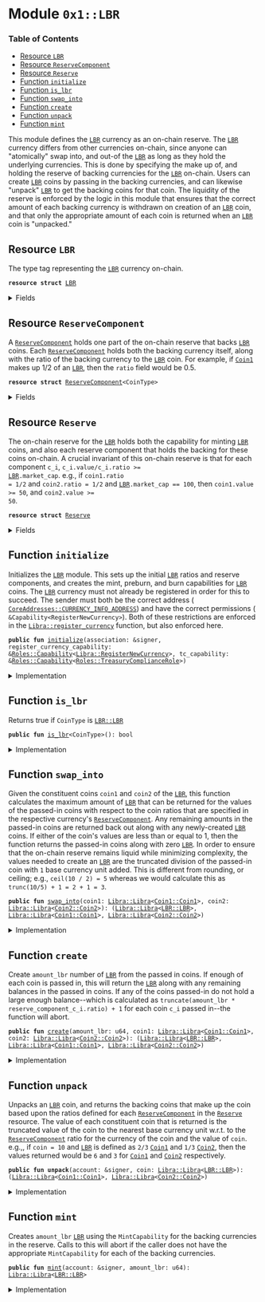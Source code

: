 
<a name="0x1_LBR"></a>

# Module `0x1::LBR`

### Table of Contents

-  [Resource `LBR`](#0x1_LBR_LBR)
-  [Resource `ReserveComponent`](#0x1_LBR_ReserveComponent)
-  [Resource `Reserve`](#0x1_LBR_Reserve)
-  [Function `initialize`](#0x1_LBR_initialize)
-  [Function `is_lbr`](#0x1_LBR_is_lbr)
-  [Function `swap_into`](#0x1_LBR_swap_into)
-  [Function `create`](#0x1_LBR_create)
-  [Function `unpack`](#0x1_LBR_unpack)
-  [Function `mint`](#0x1_LBR_mint)

This module defines the
<code><a href="#0x1_LBR">LBR</a></code> currency as an on-chain reserve. The
<code><a href="#0x1_LBR">LBR</a></code> currency differs from other currencies on-chain, since anyone can
"atomically" swap into, and out-of the
<code><a href="#0x1_LBR">LBR</a></code> as long as they hold the
underlying currencies. This is done by specifying the make up of, and
holding the reserve of backing currencies for the
<code><a href="#0x1_LBR">LBR</a></code> on-chain.
Users can create
<code><a href="#0x1_LBR">LBR</a></code> coins by passing in the backing
currencies, and can likewise "unpack"
<code><a href="#0x1_LBR">LBR</a></code> to get the backing coins
for that coin. The liquidity of the reserve is enforced by the logic in
this module that ensures that the correct amount of each backing currency
is withdrawn on creation of an
<code><a href="#0x1_LBR">LBR</a></code> coin, and that only the appropriate
amount of each coin is returned when an
<code><a href="#0x1_LBR">LBR</a></code> coin is "unpacked."


<a name="0x1_LBR_LBR"></a>

## Resource `LBR`

The type tag representing the
<code><a href="#0x1_LBR">LBR</a></code> currency on-chain.


<pre><code><b>resource</b> <b>struct</b> <a href="#0x1_LBR">LBR</a>
</code></pre>



<details>
<summary>Fields</summary>


<dl>
<dt>

<code>dummy_field: bool</code>
</dt>
<dd>

</dd>
</dl>


</details>

<a name="0x1_LBR_ReserveComponent"></a>

## Resource `ReserveComponent`

A
<code><a href="#0x1_LBR_ReserveComponent">ReserveComponent</a></code> holds one part of the on-chain reserve that backs
<code><a href="#0x1_LBR">LBR</a></code> coins. Each
<code><a href="#0x1_LBR_ReserveComponent">ReserveComponent</a></code> holds both the backing currency
itself, along with the ratio of the backing currency to the
<code><a href="#0x1_LBR">LBR</a></code> coin.
For example, if
<code><a href="Coin1.md#0x1_Coin1">Coin1</a></code> makes up 1/2 of an
<code><a href="#0x1_LBR">LBR</a></code>, then the
<code>ratio</code> field would be 0.5.


<pre><code><b>resource</b> <b>struct</b> <a href="#0x1_LBR_ReserveComponent">ReserveComponent</a>&lt;CoinType&gt;
</code></pre>



<details>
<summary>Fields</summary>


<dl>
<dt>

<code>ratio: <a href="FixedPoint32.md#0x1_FixedPoint32_FixedPoint32">FixedPoint32::FixedPoint32</a></code>
</dt>
<dd>
 Specifies the relative ratio between the
<code>CoinType</code> and
<code><a href="#0x1_LBR">LBR</a></code> (i.e., how
 many
<code>CoinType</code>s make up one
<code><a href="#0x1_LBR">LBR</a></code>).
</dd>
<dt>

<code>backing: <a href="Libra.md#0x1_Libra_Libra">Libra::Libra</a>&lt;CoinType&gt;</code>
</dt>
<dd>
 Holds the
<code>CoinType</code> backing coins for the on-chain reserve.
</dd>
</dl>


</details>

<a name="0x1_LBR_Reserve"></a>

## Resource `Reserve`

The on-chain reserve for the
<code><a href="#0x1_LBR">LBR</a></code> holds both the capability for minting
<code><a href="#0x1_LBR">LBR</a></code>
coins, and also each reserve component that holds the backing for these coins on-chain.
A crucial invariant of this on-chain reserve is that for each component
<code>c_i</code>,
<code>c_i.value/c_i.ratio &gt;= <a href="#0x1_LBR">LBR</a>.market_cap</code>.
e.g., if
<code>coin1.ratio = 1/2</code> and
<code>coin2.ratio = 1/2</code> and
<code><a href="#0x1_LBR">LBR</a>.market_cap ==
100</code>, then
<code>coin1.value &gt;= 50</code>, and
<code>coin2.value &gt;= 50</code>.


<pre><code><b>resource</b> <b>struct</b> <a href="#0x1_LBR_Reserve">Reserve</a>
</code></pre>



<details>
<summary>Fields</summary>


<dl>
<dt>

<code>mint_cap: <a href="Libra.md#0x1_Libra_MintCapability">Libra::MintCapability</a>&lt;<a href="#0x1_LBR_LBR">LBR::LBR</a>&gt;</code>
</dt>
<dd>
 The mint capability allowing minting of
<code><a href="#0x1_LBR">LBR</a></code> coins.
</dd>
<dt>

<code>burn_cap: <a href="Libra.md#0x1_Libra_BurnCapability">Libra::BurnCapability</a>&lt;<a href="#0x1_LBR_LBR">LBR::LBR</a>&gt;</code>
</dt>
<dd>
 The burn capability for
<code><a href="#0x1_LBR">LBR</a></code> coins. This is used for the unpacking
 of
<code><a href="#0x1_LBR">LBR</a></code> coins into the underlying backing currencies.
</dd>
<dt>

<code>preburn_cap: <a href="Libra.md#0x1_Libra_Preburn">Libra::Preburn</a>&lt;<a href="#0x1_LBR_LBR">LBR::LBR</a>&gt;</code>
</dt>
<dd>
 The preburn for
<code><a href="#0x1_LBR">LBR</a></code>. This is an administrative field since we
 need to alway preburn before we burn.
</dd>
<dt>

<code>coin1: <a href="#0x1_LBR_ReserveComponent">LBR::ReserveComponent</a>&lt;<a href="Coin1.md#0x1_Coin1_Coin1">Coin1::Coin1</a>&gt;</code>
</dt>
<dd>
 The
<code><a href="Coin1.md#0x1_Coin1">Coin1</a></code> reserve component, holds the backing coins and ratio
 that needs to be held for the
<code><a href="Coin1.md#0x1_Coin1">Coin1</a></code> currency.
</dd>
<dt>

<code>coin2: <a href="#0x1_LBR_ReserveComponent">LBR::ReserveComponent</a>&lt;<a href="Coin2.md#0x1_Coin2_Coin2">Coin2::Coin2</a>&gt;</code>
</dt>
<dd>
 The
<code><a href="Coin2.md#0x1_Coin2">Coin2</a></code> reserve component, holds the backing coins and ratio
 that needs to be held for the
<code><a href="Coin2.md#0x1_Coin2">Coin2</a></code> currency.
</dd>
</dl>


</details>

<a name="0x1_LBR_initialize"></a>

## Function `initialize`

Initializes the
<code><a href="#0x1_LBR">LBR</a></code> module. This sets up the initial
<code><a href="#0x1_LBR">LBR</a></code> ratios and
reserve components, and creates the mint, preburn, and burn
capabilities for
<code><a href="#0x1_LBR">LBR</a></code> coins. The
<code><a href="#0x1_LBR">LBR</a></code> currency must not already be
registered in order for this to succeed. The sender must both be the
correct address (
<code><a href="CoreAddresses.md#0x1_CoreAddresses_CURRENCY_INFO_ADDRESS">CoreAddresses::CURRENCY_INFO_ADDRESS</a></code>) and have the
correct permissions (
<code>&Capability&lt;RegisterNewCurrency&gt;</code>). Both of these
restrictions are enforced in the
<code><a href="Libra.md#0x1_Libra_register_currency">Libra::register_currency</a></code> function, but also enforced here.


<pre><code><b>public</b> <b>fun</b> <a href="#0x1_LBR_initialize">initialize</a>(association: &signer, register_currency_capability: &<a href="Roles.md#0x1_Roles_Capability">Roles::Capability</a>&lt;<a href="Libra.md#0x1_Libra_RegisterNewCurrency">Libra::RegisterNewCurrency</a>&gt;, tc_capability: &<a href="Roles.md#0x1_Roles_Capability">Roles::Capability</a>&lt;<a href="Roles.md#0x1_Roles_TreasuryComplianceRole">Roles::TreasuryComplianceRole</a>&gt;)
</code></pre>



<details>
<summary>Implementation</summary>


<pre><code><b>public</b> <b>fun</b> <a href="#0x1_LBR_initialize">initialize</a>(
    association: &signer,
    register_currency_capability: &Capability&lt;RegisterNewCurrency&gt;,
    tc_capability: &Capability&lt;TreasuryComplianceRole&gt;,
) {
    // Operational constraint
    <b>assert</b>(<a href="Signer.md#0x1_Signer_address_of">Signer::address_of</a>(association) == <a href="CoreAddresses.md#0x1_CoreAddresses_CURRENCY_INFO_ADDRESS">CoreAddresses::CURRENCY_INFO_ADDRESS</a>(), 0);
    // Register the `<a href="#0x1_LBR">LBR</a>` currency.
    <b>let</b> (mint_cap, burn_cap) = <a href="Libra.md#0x1_Libra_register_currency">Libra::register_currency</a>&lt;<a href="#0x1_LBR">LBR</a>&gt;(
        association,
        register_currency_capability,
        <a href="FixedPoint32.md#0x1_FixedPoint32_create_from_rational">FixedPoint32::create_from_rational</a>(1, 1), // exchange rate <b>to</b> <a href="#0x1_LBR">LBR</a>
        <b>true</b>,    // is_synthetic
        1000000, // scaling_factor = 10^6
        1000,    // fractional_part = 10^3
        b"<a href="#0x1_LBR">LBR</a>"
    );
    <b>let</b> preburn_cap = <a href="Libra.md#0x1_Libra_create_preburn">Libra::create_preburn</a>&lt;<a href="#0x1_LBR">LBR</a>&gt;(tc_capability);
    <b>let</b> coin1 = <a href="#0x1_LBR_ReserveComponent">ReserveComponent</a>&lt;<a href="Coin1.md#0x1_Coin1">Coin1</a>&gt; {
        ratio: <a href="FixedPoint32.md#0x1_FixedPoint32_create_from_rational">FixedPoint32::create_from_rational</a>(1, 2),
        backing: <a href="Libra.md#0x1_Libra_zero">Libra::zero</a>&lt;<a href="Coin1.md#0x1_Coin1">Coin1</a>&gt;(),
    };
    <b>let</b> coin2 = <a href="#0x1_LBR_ReserveComponent">ReserveComponent</a>&lt;<a href="Coin2.md#0x1_Coin2">Coin2</a>&gt; {
        ratio: <a href="FixedPoint32.md#0x1_FixedPoint32_create_from_rational">FixedPoint32::create_from_rational</a>(1, 2),
        backing: <a href="Libra.md#0x1_Libra_zero">Libra::zero</a>&lt;<a href="Coin2.md#0x1_Coin2">Coin2</a>&gt;(),
    };
    move_to(association, <a href="#0x1_LBR_Reserve">Reserve</a> { mint_cap, burn_cap, preburn_cap, coin1, coin2 });
}
</code></pre>



</details>

<a name="0x1_LBR_is_lbr"></a>

## Function `is_lbr`

Returns true if
<code>CoinType</code> is
<code><a href="#0x1_LBR_LBR">LBR::LBR</a></code>


<pre><code><b>public</b> <b>fun</b> <a href="#0x1_LBR_is_lbr">is_lbr</a>&lt;CoinType&gt;(): bool
</code></pre>



<details>
<summary>Implementation</summary>


<pre><code><b>public</b> <b>fun</b> <a href="#0x1_LBR_is_lbr">is_lbr</a>&lt;CoinType&gt;(): bool {
    <a href="Libra.md#0x1_Libra_is_currency">Libra::is_currency</a>&lt;CoinType&gt;() &&
        <a href="Libra.md#0x1_Libra_currency_code">Libra::currency_code</a>&lt;CoinType&gt;() == <a href="Libra.md#0x1_Libra_currency_code">Libra::currency_code</a>&lt;<a href="#0x1_LBR">LBR</a>&gt;()
}
</code></pre>



</details>

<a name="0x1_LBR_swap_into"></a>

## Function `swap_into`

Given the constituent coins
<code>coin1</code> and
<code>coin2</code> of the
<code><a href="#0x1_LBR">LBR</a></code>, this
function calculates the maximum amount of
<code><a href="#0x1_LBR">LBR</a></code> that can be returned
for the values of the passed-in coins with respect to the coin ratios
that are specified in the respective currency's
<code><a href="#0x1_LBR_ReserveComponent">ReserveComponent</a></code>.
Any remaining amounts in the passed-in coins are returned back out
along with any newly-created
<code><a href="#0x1_LBR">LBR</a></code> coins.
If either of the coin's values are less than or equal to 1, then the
function returns the passed-in coins along with zero
<code><a href="#0x1_LBR">LBR</a></code>.
In order to ensure that the on-chain reserve remains liquid while
minimizing complexity, the values needed to create an
<code><a href="#0x1_LBR">LBR</a></code> are the
truncated division of the passed-in coin with
<code>1</code> base currency unit added.
This is different from rounding, or ceiling; e.g.,
<code>ceil(10 /
2) = 5</code> whereas we would calculate this as
<code>trunc(10/5) + 1 = 2 + 1 = 3</code>.


<pre><code><b>public</b> <b>fun</b> <a href="#0x1_LBR_swap_into">swap_into</a>(coin1: <a href="Libra.md#0x1_Libra_Libra">Libra::Libra</a>&lt;<a href="Coin1.md#0x1_Coin1_Coin1">Coin1::Coin1</a>&gt;, coin2: <a href="Libra.md#0x1_Libra_Libra">Libra::Libra</a>&lt;<a href="Coin2.md#0x1_Coin2_Coin2">Coin2::Coin2</a>&gt;): (<a href="Libra.md#0x1_Libra_Libra">Libra::Libra</a>&lt;<a href="#0x1_LBR_LBR">LBR::LBR</a>&gt;, <a href="Libra.md#0x1_Libra_Libra">Libra::Libra</a>&lt;<a href="Coin1.md#0x1_Coin1_Coin1">Coin1::Coin1</a>&gt;, <a href="Libra.md#0x1_Libra_Libra">Libra::Libra</a>&lt;<a href="Coin2.md#0x1_Coin2_Coin2">Coin2::Coin2</a>&gt;)
</code></pre>



<details>
<summary>Implementation</summary>


<pre><code><b>public</b> <b>fun</b> <a href="#0x1_LBR_swap_into">swap_into</a>(
    coin1: <a href="Libra.md#0x1_Libra">Libra</a>&lt;<a href="Coin1.md#0x1_Coin1">Coin1</a>&gt;,
    coin2: <a href="Libra.md#0x1_Libra">Libra</a>&lt;<a href="Coin2.md#0x1_Coin2">Coin2</a>&gt;
): (<a href="Libra.md#0x1_Libra">Libra</a>&lt;<a href="#0x1_LBR">LBR</a>&gt;, <a href="Libra.md#0x1_Libra">Libra</a>&lt;<a href="Coin1.md#0x1_Coin1">Coin1</a>&gt;, <a href="Libra.md#0x1_Libra">Libra</a>&lt;<a href="Coin2.md#0x1_Coin2">Coin2</a>&gt;)
<b>acquires</b> <a href="#0x1_LBR_Reserve">Reserve</a> {
    // Grab the reserve
    <b>let</b> reserve = borrow_global_mut&lt;<a href="#0x1_LBR_Reserve">Reserve</a>&gt;(<a href="CoreAddresses.md#0x1_CoreAddresses_LIBRA_ROOT_ADDRESS">CoreAddresses::LIBRA_ROOT_ADDRESS</a>());
    <b>let</b> coin1_value = <a href="Libra.md#0x1_Libra_value">Libra::value</a>(&coin1);
    <b>let</b> coin2_value = <a href="Libra.md#0x1_Libra_value">Libra::value</a>(&coin2);
    // If either of the coin's values is &lt;= 1, then we don't create any <a href="#0x1_LBR">LBR</a>
    <b>if</b> (coin1_value &lt;= 1 || coin2_value &lt;= 1) <b>return</b> (<a href="Libra.md#0x1_Libra_zero">Libra::zero</a>&lt;<a href="#0x1_LBR">LBR</a>&gt;(), coin1, coin2);
    <b>let</b> lbr_num_coin1 = <a href="FixedPoint32.md#0x1_FixedPoint32_divide_u64">FixedPoint32::divide_u64</a>(coin1_value - 1, *&reserve.coin1.ratio);
    <b>let</b> lbr_num_coin2 = <a href="FixedPoint32.md#0x1_FixedPoint32_divide_u64">FixedPoint32::divide_u64</a>(coin2_value - 1, *&reserve.coin2.ratio);
    // The number of `<a href="#0x1_LBR">LBR</a>` that can be minted is the minimum of the amount
    // that could be possibly minted according <b>to</b> the value of the coin
    // passed in and that coin's ratio in the reserve.
    <b>let</b> num_lbr = <b>if</b> (lbr_num_coin2 &lt; lbr_num_coin1) {
        lbr_num_coin2
    } <b>else</b> {
        lbr_num_coin1
    };
    <a href="#0x1_LBR_create">create</a>(num_lbr, coin1, coin2)
}
</code></pre>



</details>

<a name="0x1_LBR_create"></a>

## Function `create`

Create
<code>amount_lbr</code> number of
<code><a href="#0x1_LBR">LBR</a></code> from the passed in coins. If
enough of each coin is passed in, this will return the
<code><a href="#0x1_LBR">LBR</a></code> along with any
remaining balances in the passed in coins. If any of the
coins passed-in do not hold a large enough balance--which is calculated as
<code>truncate(amount_lbr * reserve_component_c_i.ratio) + 1</code> for each coin
<code>c_i</code> passed in--the function will abort.


<pre><code><b>public</b> <b>fun</b> <a href="#0x1_LBR_create">create</a>(amount_lbr: u64, coin1: <a href="Libra.md#0x1_Libra_Libra">Libra::Libra</a>&lt;<a href="Coin1.md#0x1_Coin1_Coin1">Coin1::Coin1</a>&gt;, coin2: <a href="Libra.md#0x1_Libra_Libra">Libra::Libra</a>&lt;<a href="Coin2.md#0x1_Coin2_Coin2">Coin2::Coin2</a>&gt;): (<a href="Libra.md#0x1_Libra_Libra">Libra::Libra</a>&lt;<a href="#0x1_LBR_LBR">LBR::LBR</a>&gt;, <a href="Libra.md#0x1_Libra_Libra">Libra::Libra</a>&lt;<a href="Coin1.md#0x1_Coin1_Coin1">Coin1::Coin1</a>&gt;, <a href="Libra.md#0x1_Libra_Libra">Libra::Libra</a>&lt;<a href="Coin2.md#0x1_Coin2_Coin2">Coin2::Coin2</a>&gt;)
</code></pre>



<details>
<summary>Implementation</summary>


<pre><code><b>public</b> <b>fun</b> <a href="#0x1_LBR_create">create</a>(
    amount_lbr: u64,
    coin1: <a href="Libra.md#0x1_Libra">Libra</a>&lt;<a href="Coin1.md#0x1_Coin1">Coin1</a>&gt;,
    coin2: <a href="Libra.md#0x1_Libra">Libra</a>&lt;<a href="Coin2.md#0x1_Coin2">Coin2</a>&gt;
): (<a href="Libra.md#0x1_Libra">Libra</a>&lt;<a href="#0x1_LBR">LBR</a>&gt;, <a href="Libra.md#0x1_Libra">Libra</a>&lt;<a href="Coin1.md#0x1_Coin1">Coin1</a>&gt;, <a href="Libra.md#0x1_Libra">Libra</a>&lt;<a href="Coin2.md#0x1_Coin2">Coin2</a>&gt;)
<b>acquires</b> <a href="#0x1_LBR_Reserve">Reserve</a> {
    <b>if</b> (amount_lbr == 0) <b>return</b> (<a href="Libra.md#0x1_Libra_zero">Libra::zero</a>&lt;<a href="#0x1_LBR">LBR</a>&gt;(), coin1, coin2);
    <b>let</b> reserve = borrow_global_mut&lt;<a href="#0x1_LBR_Reserve">Reserve</a>&gt;(<a href="CoreAddresses.md#0x1_CoreAddresses_LIBRA_ROOT_ADDRESS">CoreAddresses::LIBRA_ROOT_ADDRESS</a>());
    // We take the truncated multiplication + 1 (not ceiling!) <b>to</b> withdraw for each currency.
    // This is because we want <b>to</b> ensure that the reserve is always
    // positive. We could do this with other more complex methods such <b>as</b>
    // bankers rounding, but this adds considerable arithmetic complexity.
    <b>let</b> num_coin1 = 1 + <a href="FixedPoint32.md#0x1_FixedPoint32_multiply_u64">FixedPoint32::multiply_u64</a>(amount_lbr, *&reserve.coin1.ratio);
    <b>let</b> num_coin2 = 1 + <a href="FixedPoint32.md#0x1_FixedPoint32_multiply_u64">FixedPoint32::multiply_u64</a>(amount_lbr, *&reserve.coin2.ratio);
    <b>let</b> coin1_exact = <a href="Libra.md#0x1_Libra_withdraw">Libra::withdraw</a>(&<b>mut</b> coin1, num_coin1);
    <b>let</b> coin2_exact = <a href="Libra.md#0x1_Libra_withdraw">Libra::withdraw</a>(&<b>mut</b> coin2, num_coin2);
    // Deposit the coins in <b>to</b> the reserve
    <a href="Libra.md#0x1_Libra_deposit">Libra::deposit</a>(&<b>mut</b> reserve.coin1.backing, coin1_exact);
    <a href="Libra.md#0x1_Libra_deposit">Libra::deposit</a>(&<b>mut</b> reserve.coin2.backing, coin2_exact);
    // Once the coins have been deposited in the reserve, we can mint the <a href="#0x1_LBR">LBR</a>
    (<a href="Libra.md#0x1_Libra_mint_with_capability">Libra::mint_with_capability</a>&lt;<a href="#0x1_LBR">LBR</a>&gt;(amount_lbr, &reserve.mint_cap), coin1, coin2)
}
</code></pre>



</details>

<a name="0x1_LBR_unpack"></a>

## Function `unpack`

Unpacks an
<code><a href="#0x1_LBR">LBR</a></code> coin, and returns the backing coins that make up the
coin based upon the ratios defined for each
<code><a href="#0x1_LBR_ReserveComponent">ReserveComponent</a></code> in the
<code><a href="#0x1_LBR_Reserve">Reserve</a></code> resource. The value of each constituent coin that is
returned is the truncated value of the coin to the nearest base
currency unit w.r.t. to the
<code><a href="#0x1_LBR_ReserveComponent">ReserveComponent</a></code> ratio for the currency of
the coin and the value of
<code>coin</code>. e.g.,, if
<code>coin = 10</code> and
<code><a href="#0x1_LBR">LBR</a></code> is
defined as
<code>2/3</code>
<code><a href="Coin1.md#0x1_Coin1">Coin1</a></code> and
<code>1/3</code>
<code><a href="Coin2.md#0x1_Coin2">Coin2</a></code>, then the values returned
would be
<code>6</code> and
<code>3</code> for
<code><a href="Coin1.md#0x1_Coin1">Coin1</a></code> and
<code><a href="Coin2.md#0x1_Coin2">Coin2</a></code> respectively.


<pre><code><b>public</b> <b>fun</b> <b>unpack</b>(account: &signer, coin: <a href="Libra.md#0x1_Libra_Libra">Libra::Libra</a>&lt;<a href="#0x1_LBR_LBR">LBR::LBR</a>&gt;): (<a href="Libra.md#0x1_Libra_Libra">Libra::Libra</a>&lt;<a href="Coin1.md#0x1_Coin1_Coin1">Coin1::Coin1</a>&gt;, <a href="Libra.md#0x1_Libra_Libra">Libra::Libra</a>&lt;<a href="Coin2.md#0x1_Coin2_Coin2">Coin2::Coin2</a>&gt;)
</code></pre>



<details>
<summary>Implementation</summary>


<pre><code><b>public</b> <b>fun</b> <b>unpack</b>(account: &signer, coin: <a href="Libra.md#0x1_Libra">Libra</a>&lt;<a href="#0x1_LBR">LBR</a>&gt;): (<a href="Libra.md#0x1_Libra">Libra</a>&lt;<a href="Coin1.md#0x1_Coin1">Coin1</a>&gt;, <a href="Libra.md#0x1_Libra">Libra</a>&lt;<a href="Coin2.md#0x1_Coin2">Coin2</a>&gt;)
<b>acquires</b> <a href="#0x1_LBR_Reserve">Reserve</a> {
    <b>let</b> reserve = borrow_global_mut&lt;<a href="#0x1_LBR_Reserve">Reserve</a>&gt;(<a href="CoreAddresses.md#0x1_CoreAddresses_LIBRA_ROOT_ADDRESS">CoreAddresses::LIBRA_ROOT_ADDRESS</a>());
    <b>let</b> ratio_multiplier = <a href="Libra.md#0x1_Libra_value">Libra::value</a>(&coin);
    <b>let</b> sender = <a href="Signer.md#0x1_Signer_address_of">Signer::address_of</a>(account);
    <a href="Libra.md#0x1_Libra_preburn_with_resource">Libra::preburn_with_resource</a>(coin, &<b>mut</b> reserve.preburn_cap, sender);
    <a href="Libra.md#0x1_Libra_burn_with_resource_cap">Libra::burn_with_resource_cap</a>(&<b>mut</b> reserve.preburn_cap, sender, &reserve.burn_cap);
    <b>let</b> coin1_amount = <a href="FixedPoint32.md#0x1_FixedPoint32_multiply_u64">FixedPoint32::multiply_u64</a>(ratio_multiplier, *&reserve.coin1.ratio);
    <b>let</b> coin2_amount = <a href="FixedPoint32.md#0x1_FixedPoint32_multiply_u64">FixedPoint32::multiply_u64</a>(ratio_multiplier, *&reserve.coin2.ratio);
    <b>let</b> coin1 = <a href="Libra.md#0x1_Libra_withdraw">Libra::withdraw</a>(&<b>mut</b> reserve.coin1.backing, coin1_amount);
    <b>let</b> coin2 = <a href="Libra.md#0x1_Libra_withdraw">Libra::withdraw</a>(&<b>mut</b> reserve.coin2.backing, coin2_amount);
    (coin1, coin2)
}
</code></pre>



</details>

<a name="0x1_LBR_mint"></a>

## Function `mint`

Creates
<code>amount_lbr</code>
<code><a href="#0x1_LBR">LBR</a></code> using the
<code>MintCapability</code> for the backing currencies in the reserve.
Calls to this will abort if the caller does not have the appropriate
<code>MintCapability</code> for each of the backing currencies.


<pre><code><b>public</b> <b>fun</b> <a href="#0x1_LBR_mint">mint</a>(account: &signer, amount_lbr: u64): <a href="Libra.md#0x1_Libra_Libra">Libra::Libra</a>&lt;<a href="#0x1_LBR_LBR">LBR::LBR</a>&gt;
</code></pre>



<details>
<summary>Implementation</summary>


<pre><code><b>public</b> <b>fun</b> <a href="#0x1_LBR_mint">mint</a>(account: &signer, amount_lbr: u64): <a href="Libra.md#0x1_Libra">Libra</a>&lt;<a href="#0x1_LBR">LBR</a>&gt; <b>acquires</b> <a href="#0x1_LBR_Reserve">Reserve</a> {
    <b>let</b> reserve = borrow_global&lt;<a href="#0x1_LBR_Reserve">Reserve</a>&gt;(<a href="CoreAddresses.md#0x1_CoreAddresses_LIBRA_ROOT_ADDRESS">CoreAddresses::LIBRA_ROOT_ADDRESS</a>());
    <b>let</b> num_coin1 = 1 + <a href="FixedPoint32.md#0x1_FixedPoint32_multiply_u64">FixedPoint32::multiply_u64</a>(amount_lbr, *&reserve.coin1.ratio);
    <b>let</b> num_coin2 = 1 + <a href="FixedPoint32.md#0x1_FixedPoint32_multiply_u64">FixedPoint32::multiply_u64</a>(amount_lbr, *&reserve.coin2.ratio);
    <b>let</b> coin1 = <a href="Libra.md#0x1_Libra_mint">Libra::mint</a>&lt;<a href="Coin1.md#0x1_Coin1">Coin1</a>&gt;(account, num_coin1);
    <b>let</b> coin2 = <a href="Libra.md#0x1_Libra_mint">Libra::mint</a>&lt;<a href="Coin2.md#0x1_Coin2">Coin2</a>&gt;(account, num_coin2);
    <b>let</b> (lbr, leftover1, leftover2) = <a href="#0x1_LBR_create">create</a>(amount_lbr, coin1, coin2);
    <a href="Libra.md#0x1_Libra_destroy_zero">Libra::destroy_zero</a>(leftover1);
    <a href="Libra.md#0x1_Libra_destroy_zero">Libra::destroy_zero</a>(leftover2);
    lbr
}
</code></pre>



</details>
